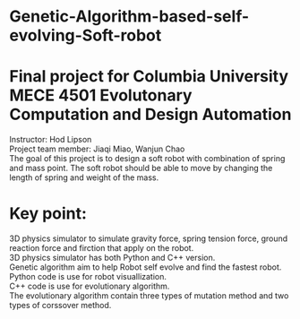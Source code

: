 # Genetic-Algorithm-based-self-evolving-Soft-robot
# Final project for Columbia University MECE 4501 Evolutonary Computation and Design Automation
Instructor: Hod Lipson\
Project team member: Jiaqi Miao, Wanjun Chao\
The goal of this project is to design a soft robot with combination of spring and mass point.
The soft robot should be able to move by changing the length of spring and weight of the mass.
# Key point:
3D physics simulator to simulate gravity force, spring tension force, ground reaction force and firction that apply on the robot.\
3D physics simulator has both Python and C++ version.\
Genetic algorithm aim to help Robot self evolve and find the fastest robot.\
Python code is use for robot visuallization.\
C++ code is use for evolutionary algorithm. \
The evolutionary algorithm contain three types of mutation method and two types of corssover method.
